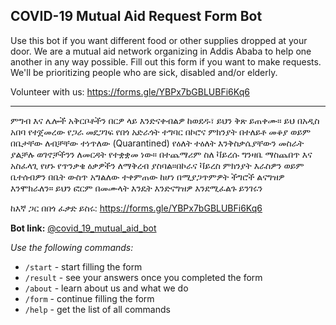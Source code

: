 ## COVID-19 Mutual Aid Request Form Bot

Use this bot if you want different food or other supplies dropped at your door.
We are a mutual aid network organizing in Addis Ababa to help one another in
any way possible. Fill out this form if you want to make requests.
We'll be prioritizing people who are sick, disabled and/or elderly.

Volunteer with us: https://forms.gle/YBPx7bGBLUBFi6Kq6

---
ምግብ እና ሌሎች አቅርቦቶችን በርዎ ላይ እንድናቀብልዎ ከወደዱ፣ ይህን ቅጽ ይጠቀሙ።
ይህ በአዲስ አበባ የተጀመረው የጋራ መደጋገፍ የበጎ አድራጎት ተግባር በኮሮና ምክንያት በተለይቶ መቆያ ወይም
በቤታቸው ለብቻቸው ተነጥለው (Quarantined) የዕለት ተዕለት እንቅስቃሴያቸውን መስራት ያልቻሉ ወገኖቻችንን
ለመርዳት የተቋቋመ ነው። በተጨማሪም ስለ ቫይረሱ ግንዛቤ ማስጨበጥ እና አስፈላጊ የሆኑ የጥንቃቄ ዕቃዎችን
ለማቅረብ ያስባል።በኮራና ቫይረስ ምክንያት እራስዎን ወይም ቤተሰብዎን በቤት ውስጥ አግልለው ተቀምጠው ከሆነ
በሚያጋጥምዎት ችግሮች ልናግዝዎ እንሞክራለን። ይህን ፎርም በመሙላት እንዴት እንድናግዝዎ እንደሚፈልጉ ይንገሩን

ከእኛ ጋር በበጎ ፈቃድ ይስሩ: https://forms.gle/YBPx7bGBLUBFi6Kq6

**Bot link:** [@covid_19_mutual_aid_bot](t.me/covid_19_mutual_aid_bot)

*Use the following commands:*
- `/start` - start filling the form
- `/result` - see your answers once you completed the form
- `/about` - learn about us and what we do
- `/form` - continue filling the form
- `/help` - get the list of all commands
